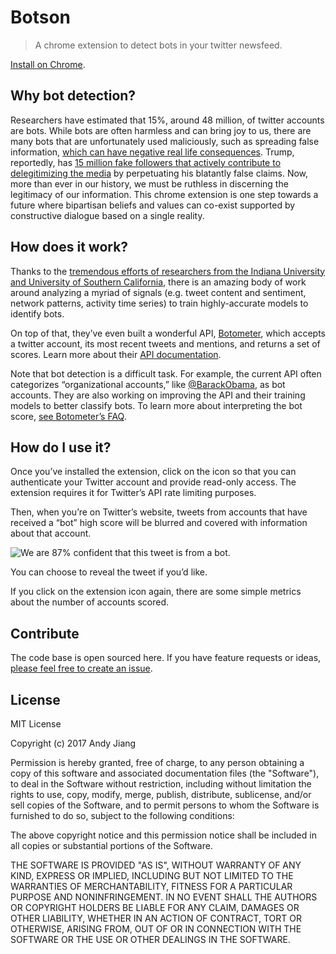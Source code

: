 # Botson

> A chrome extension to detect bots in your twitter newsfeed.

[Install on Chrome]().

## Why bot detection?

Researchers have estimated that 15%, around 48 million, of twitter accounts are bots. While bots are often harmless and can bring joy to us, there are many bots that are unfortunately used maliciously, such as spreading false information, [which can have negative real life consequences](https://www.washingtonpost.com/local/pizzagate-from-rumor-to-hashtag-to-gunfire-in-dc/2016/12/06/4c7def50-bbd4-11e6-94ac-3d324840106c_story.html). Trump, reportedly, has [15 million fake followers that actively contribute to delegitimizing the media](http://www.newsweek.com/donald-trump-twitter-bots-fake-followers-trolls-army-white-house-propaganda-621018) by perpetuating his blatantly false claims. Now, more than ever in our history, we must be ruthless in discerning the legitimacy of our information. This chrome extension is one step towards a future where bipartisan beliefs and values can co-exist supported by constructive dialogue based on a single reality.

## How does it work?

Thanks to the [tremendous efforts of researchers from the Indiana University and University of Southern California](https://arxiv.org/pdf/1703.03107.pdf), there is an amazing body of work around analyzing a myriad of signals (e.g. tweet content and sentiment, network patterns, activity time series) to train highly-accurate models to identify bots.

On top of that, they’ve even built a wonderful API, [Botometer](https://botometer.iuni.iu.edu/#!/), which accepts a twitter account, its most recent tweets and mentions, and returns a set of scores. Learn more about their [API documentation](https://market.mashape.com/OSoMe/botometer).

Note that bot detection is a difficult task. For example, the current API often categorizes “organizational accounts,” like [@BarackObama](https://twitter.com/barackobama), as bot accounts. They are also working on improving the API and their training models to better classify bots. To learn more about interpreting the bot score, [see Botometer’s FAQ](https://botometer.iuni.iu.edu/#!/faq).

## How do I use it?

Once you’ve installed the extension, click on the icon so that you can authenticate your Twitter account and provide read-only access. The extension requires it for Twitter’s API rate limiting purposes.

Then, when you’re on Twitter’s website, tweets from accounts that have received a “bot” high score will be blurred and covered with information about that account.

![We are 87% confident that this tweet is from a bot.](http://i.imgur.com/Z96Uvua.png)

You can choose to reveal the tweet if you’d like.

If you click on the extension icon again, there are some simple metrics about the number of accounts scored.

## Contribute

The code base is open sourced here. If you have feature requests or ideas, [please feel free to create an issue](https://github.com/lambtron/botbusters-extension/issues).

## License

MIT License

Copyright (c) 2017 Andy Jiang

Permission is hereby granted, free of charge, to any person obtaining a copy
of this software and associated documentation files (the "Software"), to deal
in the Software without restriction, including without limitation the rights
to use, copy, modify, merge, publish, distribute, sublicense, and/or sell
copies of the Software, and to permit persons to whom the Software is
furnished to do so, subject to the following conditions:

The above copyright notice and this permission notice shall be included in all
copies or substantial portions of the Software.

THE SOFTWARE IS PROVIDED "AS IS", WITHOUT WARRANTY OF ANY KIND, EXPRESS OR
IMPLIED, INCLUDING BUT NOT LIMITED TO THE WARRANTIES OF MERCHANTABILITY,
FITNESS FOR A PARTICULAR PURPOSE AND NONINFRINGEMENT. IN NO EVENT SHALL THE
AUTHORS OR COPYRIGHT HOLDERS BE LIABLE FOR ANY CLAIM, DAMAGES OR OTHER
LIABILITY, WHETHER IN AN ACTION OF CONTRACT, TORT OR OTHERWISE, ARISING FROM,
OUT OF OR IN CONNECTION WITH THE SOFTWARE OR THE USE OR OTHER DEALINGS IN THE
SOFTWARE.

